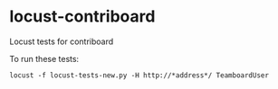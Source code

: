 # locust-contriboard
Locust tests for contriboard

To run these tests:
```
locust -f locust-tests-new.py -H http://*address*/ TeamboardUser
```
